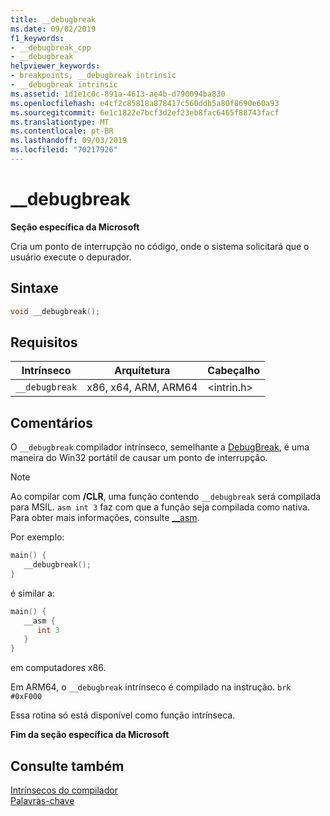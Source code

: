 ```yaml
---
title: __debugbreak
ms.date: 09/02/2019
f1_keywords:
- __debugbreak_cpp
- __debugbreak
helpviewer_keywords:
- breakpoints, __debugbreak intrinsic
- __debugbreak intrinsic
ms.assetid: 1d1e1c0c-891a-4613-ae4b-d790094ba830
ms.openlocfilehash: e4cf2c85818a878417c560ddb5a80f8690e60a93
ms.sourcegitcommit: 6e1c1822e7bcf3d2ef23eb8fac6465f88743facf
ms.translationtype: MT
ms.contentlocale: pt-BR
ms.lasthandoff: 09/03/2019
ms.locfileid: "70217926"
---
```

# <a name="__debugbreak"></a>__debugbreak

**Seção específica da Microsoft**

Cria um ponto de interrupção no código, onde o sistema solicitará que o usuário execute o depurador.

## <a name="syntax"></a>Sintaxe

```C
void __debugbreak();
```

## <a name="requirements"></a>Requisitos

|Intrínseco|Arquitetura|Cabeçalho|
|---------------|------------------|------------|
|`__debugbreak`|x86, x64, ARM, ARM64|\<intrin.h>|

## <a name="remarks"></a>Comentários

O `__debugbreak` compilador intrínseco, semelhante a [DebugBreak](/windows/win32/api/debugapi/nf-debugapi-debugbreak), é uma maneira do Win32 portátil de causar um ponto de interrupção.

> [!NOTE]
> Ao compilar com **/CLR**, uma função contendo `__debugbreak` será compilada para MSIL. `asm int 3` faz com que a função seja compilada como nativa. Para obter mais informações, consulte [__asm](../assembler/inline/asm.md).

Por exemplo:

```C
main() {
   __debugbreak();
}
```

é similar a:

```C
main() {
   __asm {
      int 3
   }
}
```

em computadores x86.

Em ARM64, o `__debugbreak` intrínseco é compilado na instrução. `brk #0xF000`

Essa rotina só está disponível como função intrínseca.

**Fim da seção específica da Microsoft**

## <a name="see-also"></a>Consulte também

[Intrínsecos do compilador](../intrinsics/compiler-intrinsics.md)\
[Palavras-chave](../cpp/keywords-cpp.md)

